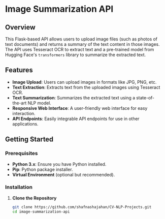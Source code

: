 # Image Summarization API

## Overview

This Flask-based API allows users to upload image files (such as photos of text documents) and returns a summary of the text content in those images. The API uses Tesseract OCR to extract text and a pre-trained model from Hugging Face's `transformers` library to summarize the extracted text.

## Features

- **Image Upload**: Users can upload images in formats like JPG, PNG, etc.
- **Text Extraction**: Extracts text from the uploaded images using Tesseract OCR.
- **Text Summarization**: Summarizes the extracted text using a state-of-the-art NLP model.
- **Responsive Web Interface**: A user-friendly web interface for easy interaction.
- **API Endpoints**: Easily integrable API endpoints for use in other applications.

## Getting Started

### Prerequisites

- **Python 3.x**: Ensure you have Python installed.
- **Pip**: Python package installer.
- **Virtual Environment** (optional but recommended).

### Installation

1. **Clone the Repository**

   ```bash
   git clone https://github.com/shafnashajahan/CV-NLP-Projects.git
   cd image-summarization-api

